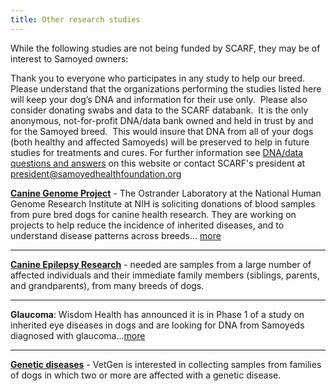 ```yaml
---
title: Other research studies
---
```

<p class="lead">While the following studies are not being funded by SCARF, they may be of interest to Samoyed owners:</p>

Thank you to everyone who participates in any study to help our breed.  Please understand that the organizations performing the studies listed here will keep your dog’s DNA and information for their use only.  Please also consider donating swabs and data to the SCARF databank.  It is the only anonymous, not-for-profit DNA/data bank owned and held in trust by and for the Samoyed breed.  This would insure that DNA from all of your dogs (both healthy and affected Samoyeds) will be preserved to help in future studies for treatments and cures. For further information see [DNA/data questions and answers](/databases/q-and-a/#top) on this website or contact SCARF's president at [president@samoyedhealthfoundation.org](mailto:president@samoyedhealthfoundation.org)

**[Canine Genome Project](/research/canine-genome-research-at-the-ostrander-lab)** -
The Ostrander Laboratory at the National Human Genome Research Institute at
NIH is soliciting donations of blood samples from pure bred dogs for
canine health research.
They are working on projects to help reduce the
incidence of inherited diseases, and to understand disease patterns
across breeds...
[more](/research/canine-genome-research-at-the-ostrander-lab)

- - -

**[Canine Epilepsy Research](http://www.canine-epilepsy.net/cerc.html)** -
needed are samples from a large number of affected individuals and their immediate
family members (siblings, parents, and grandparents), from many breeds of dogs.

- - -

**Glaucoma**: Wisdom Health has announced it is in Phase 1 of a study on inherited eye diseases in dogs and are looking for DNA from Samoyeds diagnosed with glaucoma...[more](/research/wisdom-glaucoma-study)

- - -

**[Genetic diseases](https://www.vetgen.com/research-you-help.html)** -
VetGen is interested in collecting samples from families of dogs in
which two or more are affected with a genetic disease.